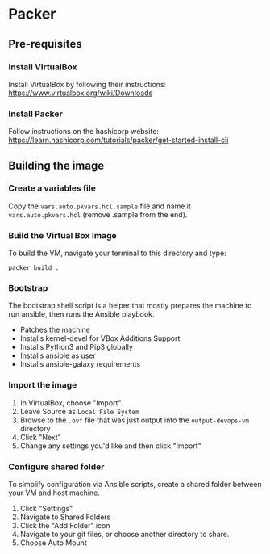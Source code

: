 # Packer

## Pre-requisites

### Install VirtualBox

Install VirtualBox by following their instructions: https://www.virtualbox.org/wiki/Downloads

### Install Packer
Follow instructions on the hashicorp website: https://learn.hashicorp.com/tutorials/packer/get-started-install-cli

## Building the image

### Create a variables file

Copy the `vars.auto.pkvars.hcl.sample` file and name it `vars.auto.pkvars.hcl` (remove .sample from the end).

### Build the Virtual Box Image
To build the VM, navigate your terminal to this directory and type:
```
packer build .
```

### Bootstrap
The bootstrap shell script is a helper that mostly prepares the machine to run ansible, then runs the Ansible playbook.

* Patches the machine
* Installs kernel-devel for VBox Additions Support
* Installs Python3 and Pip3 globally
* Installs ansible as user
* Installs ansible-galaxy requirements

### Import the image
1. In VirtualBox, choose "Import".
2. Leave Source as `Local File System`
3. Browse to the `.ovf` file that was just output into the `output-devops-vm` directory
4. Click "Next"
5. Change any settings you'd like and then click "Import"

### Configure shared folder

To simplify configuration via Ansible scripts, create a shared folder between your VM and host machine.
1. Click "Settings"
2. Navigate to Shared Folders
3. Click the "Add Folder" icon
4. Navigate to your git files, or choose another directory to share.
5. Choose Auto Mount
